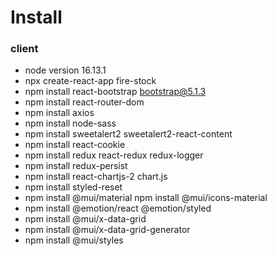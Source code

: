 # Install

### client

* node version 16.13.1
* npx create-react-app fire-stock
* npm install react-bootstrap bootstrap@5.1.3
* npm install react-router-dom
* npm install axios
* npm install node-sass
* npm install sweetalert2 sweetalert2-react-content
* npm install react-cookie
* npm install redux react-redux redux-logger
* npm install redux-persist
* npm install react-chartjs-2 chart.js
* npm install styled-reset
* npm install @mui/material
  npm install @mui/icons-material
* npm install @emotion/react @emotion/styled
* npm install @mui/x-data-grid
* npm install @mui/x-data-grid-generator
* npm install @mui/styles
